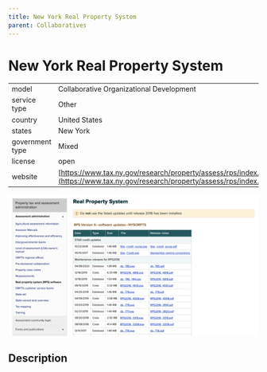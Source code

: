 ```yaml
---
title: New York Real Property System
parent: Collaboratives
---
```


# New York Real Property System

|                   |                                          |
|:------------------|:-----------------------------------------|
| model             | Collaborative Organizational Development
| service type      | Other
| country           | United States
| states            | New York
| government type   | Mixed
| license           | open
| website           | [https://www.tax.ny.gov/research/property/assess/rps/index.htm](https://www.tax.ny.gov/research/property/assess/rps/index.htm)

![rps screenshot](images/rps.png)

## Description

